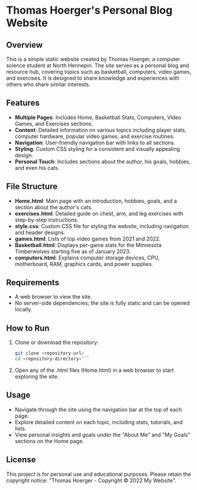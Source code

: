# Thomas Hoerger's Personal Blog Website

## Overview
This is a simple static website created by Thomas Hoerger, a computer science student at North Hennepin. The site serves as a personal blog and resource hub, covering topics such as basketball, computers, video games, and exercises. It is designed to share knowledge and experiences with others who share similar interests.

## Features
- **Multiple Pages**: Includes Home, Basketball Stats, Computers, Video Games, and Exercises sections.
- **Content**: Detailed information on various topics including player stats, computer hardware, popular video games, and exercise routines.
- **Navigation**: User-friendly navigation bar with links to all sections.
- **Styling**: Custom CSS styling for a consistent and visually appealing design.
- **Personal Touch**: Includes sections about the author, his goals, hobbies, and even his cats.

## File Structure
- **Home.html**: Main page with an introduction, hobbies, goals, and a section about the author's cats.
- **exercises.html**: Detailed guide on chest, arm, and leg exercises with step-by-step instructions.
- **style.css**: Custom CSS file for styling the website, including navigation and header designs.
- **games.html**: Lists of top video games from 2021 and 2022.
- **Basketball.html**: Displays per-game stats for the Minnesota Timberwolves starting five as of January 2023.
- **computers.html**: Explains computer storage devices, CPU, motherboard, RAM, graphics cards, and power supplies.

## Requirements
- A web browser to view the site.
- No server-side dependencies; the site is fully static and can be opened locally.

## How to Run
1. Clone or download the repository:
   ```bash
   git clone <repository-url>
   cd <repository-directory>```
2. Open any of the .html files (Home.html) in a web browser to start exploring the site.

## Usage
- Navigate through the site using the navigation bar at the top of each page.
- Explore detailed content on each topic, including stats, tutorials, and lists.
- View personal insights and goals under the "About Me" and "My Goals" sections on the Home page.

## License
This project is for personal use and educational purposes. Please retain the copyright notice: "Thomas Hoerger - Copyright © 2022 My Website".